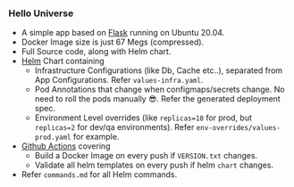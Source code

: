 ### Hello Universe
* A simple app based on [Flask](https://flask.palletsprojects.com/en/1.1.x/) running on Ubuntu 20.04.
* Docker Image size is just 67 Megs (compressed).
* Full Source code, along with Helm chart.
* [Helm](https://helm.sh/) Chart containing
    * Infrastructure Configurations (like Db, Cache etc..), separated from App Configurations. Refer `values-infra.yaml`.
    * Pod Annotations that change when configmaps/secrets change. No need to roll the pods manually 😎. Refer the generated deployment spec.
    * Environment Level overrides (like `replicas=10` for prod, but `replicas=2` for dev/qa environments). Refer `env-overrides/values-prod.yaml` for example.
* [Github Actions](https://github.com/features/actions) covering
    * Build a Docker Image on every push if `VERSION.txt` changes.
    * Validate all helm templates on every push if helm `chart` changes.
* Refer `commands.md` for all Helm commands.
